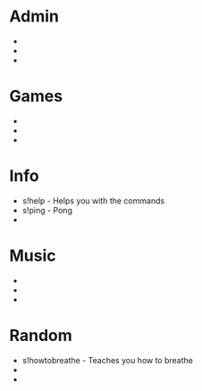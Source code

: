 # Admin
-
-
-

# Games
-
-
-

# Info
- s!help - Helps you with the commands
- s!ping - Pong
-

# Music
-
-
-

# Random
- s!howtobreathe - Teaches you how to breathe
-
-
